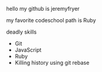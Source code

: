hello my github is jeremyfryer

my favorite codeschool path is Ruby

deadly skills
* Git
* JavaScript
* Ruby
* Killing history using git rebase
